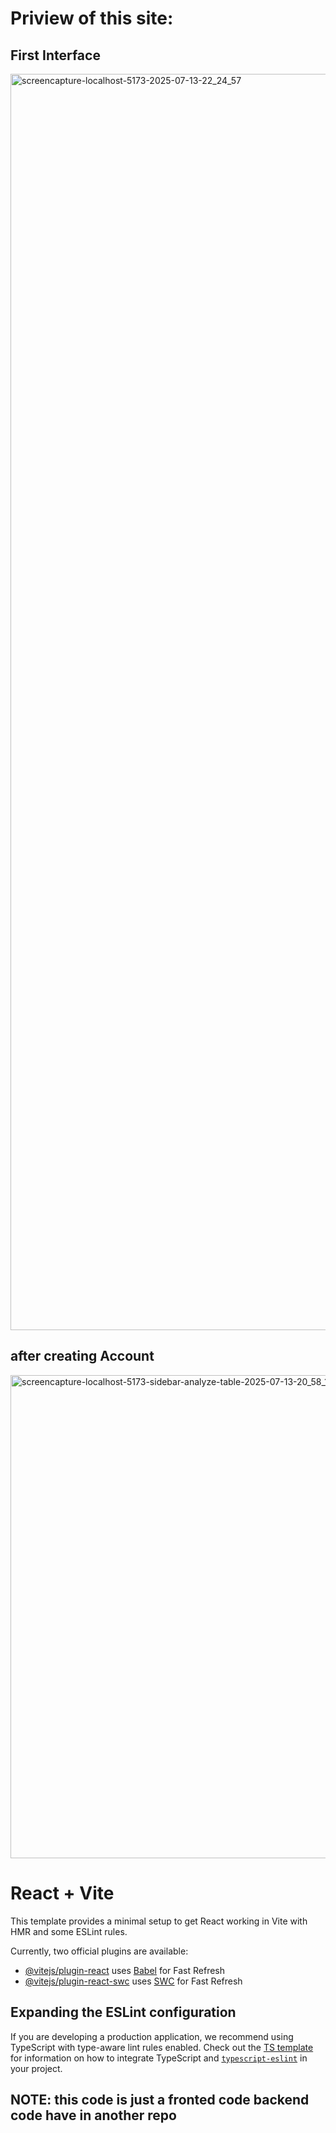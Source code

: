 # Priview of this site:

## First Interface
<img width="1600" height="2010" alt="screencapture-localhost-5173-2025-07-13-22_24_57" src="https://github.com/user-attachments/assets/03710bb9-f7fe-4c7f-9571-fd508125f507" />

## after creating Account
<img width="1600" height="773" alt="screencapture-localhost-5173-sidebar-analyze-table-2025-07-13-20_58_17" src="https://github.com/user-attachments/assets/e314a358-3084-4780-9b22-01cf5e409112" />







# React + Vite

This template provides a minimal setup to get React working in Vite with HMR and some ESLint rules.

Currently, two official plugins are available:

- [@vitejs/plugin-react](https://github.com/vitejs/vite-plugin-react/blob/main/packages/plugin-react) uses [Babel](https://babeljs.io/) for Fast Refresh
- [@vitejs/plugin-react-swc](https://github.com/vitejs/vite-plugin-react/blob/main/packages/plugin-react-swc) uses [SWC](https://swc.rs/) for Fast Refresh

## Expanding the ESLint configuration

If you are developing a production application, we recommend using TypeScript with type-aware lint rules enabled. Check out the [TS template](https://github.com/vitejs/vite/tree/main/packages/create-vite/template-react-ts) for information on how to integrate TypeScript and [`typescript-eslint`](https://typescript-eslint.io) in your project.
## NOTE: this code is just a fronted code backend code have in another repo
